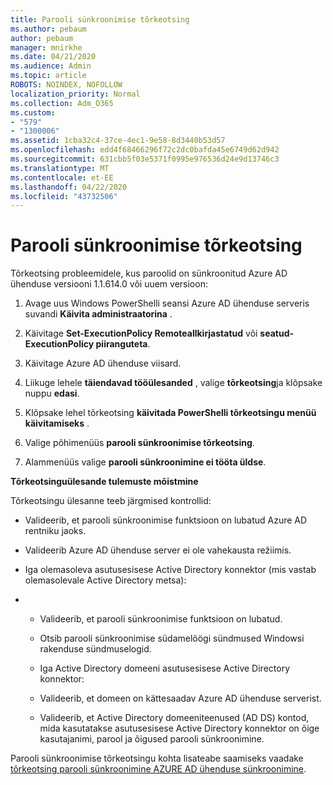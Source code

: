 ```yaml
---
title: Parooli sünkroonimise tõrkeotsing
ms.author: pebaum
author: pebaum
manager: mnirkhe
ms.date: 04/21/2020
ms.audience: Admin
ms.topic: article
ROBOTS: NOINDEX, NOFOLLOW
localization_priority: Normal
ms.collection: Adm_O365
ms.custom:
- "579"
- "1300006"
ms.assetid: 1cba32c4-37ce-4ec1-9e58-8d3440b53d57
ms.openlocfilehash: edd4f68466296f72c2dc0bafda45e6749d62d942
ms.sourcegitcommit: 631cbb5f03e5371f0995e976536d24e9d13746c3
ms.translationtype: MT
ms.contentlocale: et-EE
ms.lasthandoff: 04/22/2020
ms.locfileid: "43732506"
---
```

# <a name="troubleshoot-password-synchronization"></a>Parooli sünkroonimise tõrkeotsing

Tõrkeotsing probleemidele, kus paroolid on sünkroonitud Azure AD ühenduse versiooni 1.1.614.0 või uuem versioon:
  
1. Avage uus Windows PowerShelli seansi Azure AD ühenduse serveris suvandi **Käivita administraatorina** .

2. Käivitage **Set-ExecutionPolicy Remoteallkirjastatud** või **seatud-ExecutionPolicy piiranguteta**.

3. Käivitage Azure AD ühenduse viisard.

4. Liikuge lehele **täiendavad tööülesanded** , valige **tõrkeotsing**ja klõpsake nuppu **edasi**.

5. Klõpsake lehel tõrkeotsing **käivitada PowerShelli tõrkeotsingu menüü käivitamiseks** .

6. Valige põhimenüüs **parooli sünkroonimise tõrkeotsing**.

7. Alammenüüs valige **parooli sünkroonimine ei tööta üldse**.

**Tõrkeotsinguülesande tulemuste mõistmine**
  
Tõrkeotsingu ülesanne teeb järgmised kontrollid:
  
- Valideerib, et parooli sünkroonimise funktsioon on lubatud Azure AD rentniku jaoks.

- Valideerib Azure AD ühenduse server ei ole vahekausta režiimis.

- Iga olemasoleva asutusesisese Active Directory konnektor (mis vastab olemasolevale Active Directory metsa):

- 
  - Valideerib, et parooli sünkroonimise funktsioon on lubatud.

  - Otsib parooli sünkroonimise südamelöögi sündmused Windowsi rakenduse sündmuselogid.

  - Iga Active Directory domeeni asutusesisese Active Directory konnektor:

  - Valideerib, et domeen on kättesaadav Azure AD ühenduse serverist.

  - Valideerib, et Active Directory domeeniteenused (AD DS) kontod, mida kasutatakse asutusesisese Active Directory konnektor on õige kasutajanimi, parool ja õigused parooli sünkroonimine.

Parooli sünkroonimise tõrkeotsingu kohta lisateabe saamiseks vaadake [tõrkeotsing parooli sünkroonimine AZURE AD ühenduse sünkroonimine](https://docs.microsoft.com/azure/active-directory/connect/active-directory-aadconnectsync-troubleshoot-password-synchronization).
  